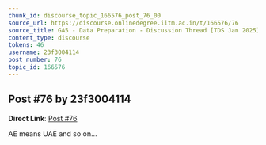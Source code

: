 ```yaml
---
chunk_id: discourse_topic_166576_post_76_00
source_url: https://discourse.onlinedegree.iitm.ac.in/t/166576/76
source_title: GA5 - Data Preparation - Discussion Thread [TDS Jan 2025]
content_type: discourse
tokens: 46
username: 23f3004114
post_number: 76
topic_id: 166576
---
```


## Post #76 by 23f3004114

**Direct Link**: [Post #76](https://discourse.onlinedegree.iitm.ac.in/t/166576/76)

AE means UAE and so on…
